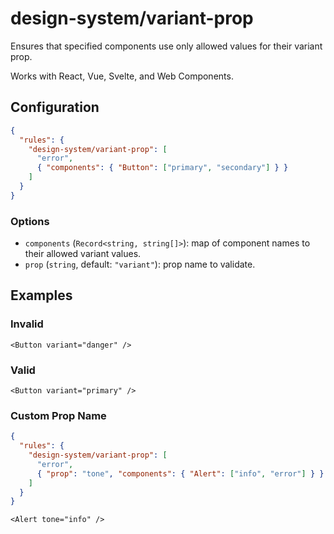 # design-system/variant-prop

Ensures that specified components use only allowed values for their variant prop.

Works with React, Vue, Svelte, and Web Components.

## Configuration

```json
{
  "rules": {
    "design-system/variant-prop": [
      "error",
      { "components": { "Button": ["primary", "secondary"] } }
    ]
  }
}
```

### Options

- `components` (`Record<string, string[]>`): map of component names to their allowed variant values.
- `prop` (`string`, default: `"variant"`): prop name to validate.

## Examples

### Invalid

```tsx
<Button variant="danger" />
```

### Valid

```tsx
<Button variant="primary" />
```

### Custom Prop Name

```json
{
  "rules": {
    "design-system/variant-prop": [
      "error",
      { "prop": "tone", "components": { "Alert": ["info", "error"] } }
    ]
  }
}
```

```tsx
<Alert tone="info" />
```
